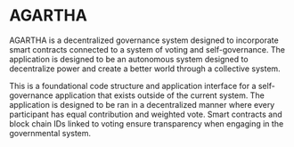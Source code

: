 # AGARTHA
AGARTHA is a decentralized governance system designed to incorporate smart contracts connected to a system of voting and self-governance. The application is designed to be an autonomous system designed to decentralize power and create a better world through a collective system.

This is a foundational code structure and application interface for a self-governance application that exists outside of the current system. The application is designed to be ran in a decentralized manner where every participant has equal contribution and weighted vote. Smart contracts and block chain IDs linked to voting ensure transparency when engaging in the governmental system.
